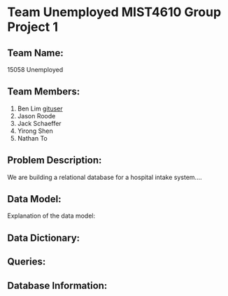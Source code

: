 # Team Unemployed MIST4610 Group Project 1

## Team Name: 
15058 Unemployed

## Team Members: 

1. Ben Lim [gituser](link)
2. Jason Roode
3. Jack Schaeffer
4. Yirong Shen
5. Nathan To

## Problem Description: 

We are building a relational database for a hospital intake system....

## Data Model: 

Explanation of the data model: 

## Data Dictionary: 

## Queries: 

## Database Information: 
